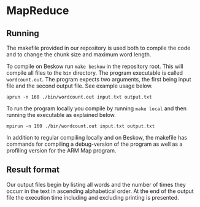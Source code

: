 # MapReduce

## Running

The makefile provided in our repository is used both to compile the code and to change the chunk size and maximum word length.

To compile on Beskow run `make beskow` in the repository root. This will compile all files to the `bin` directory. The program executable is called `wordcount.out`. The program expects two arguments, the first being input file and the second output file. See example usage below. 


`aprun -n 160 ./bin/wordcount.out input.txt output.txt`

To run the program locally you compile by running `make local` and then running the executable as explained below.

`mpirun -n 160 ./bin/wordcount.out input.txt output.txt`

In addition to regular compiling locally and on Beskow, the makefile has commands for compiling a debug-version of the program as well as a profiling version for the ARM Map program.

## Result format

Our output files begin by listing all words and the number of times they occurr in the text in ascending alphabetical order. At the end of the output file the execution time including and excluding printing is presented.